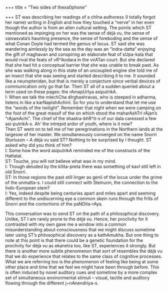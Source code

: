 +++
title = "Two sides of thexa0phone"

+++
ST was describing her readings of a chIna authoress (I totally forgot
her name) writing in English and how they touched a “nerve” in her even
though the author is from an alien cultural setting. The points which ST
mentioned as impinging on her was the sense of déjà vu, the sense of
vaivasvata’s haunting presence, the sense of foreboding and the sense of
what Conan Doyle had termed the genius of locus. ST said she was
wandering aimlessly by the sea as the day was an “indra-datta” enjoying
the gift of maghavan and conspiring an elaborate feat of sUpa-kala that
would rival the feats of vR^ikodara in the virATan court. But she
declared that she had hit a conceptual barrier that she was unable to
break past. As she was walking along in this state of an uncoupled
engine she told me of an insect that she was seeing and started
describing it to me. It sounded like a neuropteridan, but that is merely
a conjecture since verbal devices of communication only go that far.
Then ST all of a sudden queried about a term used on these pages: the
rAmapUrIya asiputrikA.  
I: When we talk the mlechCha dIrghashravas, who is steeped in adharma,
listens in like a karNapishAchinI. So for you to understand that let me
use the “words of the twilight”. Remember that night when we were
camping on the foot of the great massif of the on which stood the
maharAshTrI rAjan’s “rAjamAchi”. The chief of the shastra-bhR^it-s of
our dala caressed a few asi-putrikA-s. Ah’ the intrepid ardor of youth,
where is it now?  
Then ST went on to tell me of her peregrinations in the Northern lands
at the largesse of her master. We simultaneously converged on the name
Snorri Sturluson – A déjà vu said ST? Nothing to be surprised by I
thought. ST asked why did you think of him?  
I: Some how the word asiputrikA reminded me of the constructs of the
Hattatal.  
ST: Touche, you will not believe what was in my mind.  
I: Though deluded by the kIlita-preta there was something of kavI still
left in old Snorri.  
ST: In those regions the past still linger as genii of the locus under
the grime of the unmatta-s. I could still connect with Steinunn, the
connection to the Indo-European stem?  
I: Yes, indeed despite being centuries apart and miles apart and seeming
different to the undiscerning eye a common skein runs through the frills
of Snorri and the contortions of the paNDita-rAya.

This conversation was to send ST on the path of a philosophical
discovery. Unlike, ST I am rarely prone to the déjà vu. Hence, her
proclivity for it contrasted with my own gave me a window into a common
misunderstanding about consciousness that we might discuss sometime
later using ST’s philosophical discovery as a kathAmukha. But one thing
to note at this point is that there could be a genetic foundation for
the proclivity for déjà vu as ekanetra too, like ST, experiences it
strongly. But there is another more subtle phenomenon that sort of
resembles the déjà vu that we do experience that relates to the same
class of cognitive processes. What we are referring too is the
phenomenon of feeling like being at some other place and time that we
feel we might have been through before. This is often induced by novel
auditory cues and sometime by a more complex set of simultaneous
environmental stimuli – visual, tactile and auditory flowing through the
different j\~nAnendriya-s.
